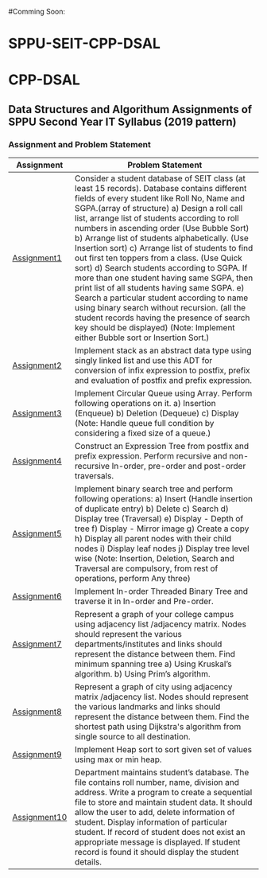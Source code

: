 #Comming Soon:
# SPPU-SEIT-CPP-DSAL
# CPP-DSAL

## Data Structures and Algorithum Assignments of SPPU Second Year IT Syllabus (2019 pattern)

### Assignment and Problem Statement
|Assignment|Problem Statement|
|---|---|
|[Assignment1](https://github.com/mukundahire03/SPPU-SEIT-CPP-DSAL/tree/main/Assignment-1)|Consider a student database of SEIT class (at least 15 records). Database contains different fields of every student like Roll No, Name and SGPA.(array of structure) a) Design a roll call list, arrange list of students according to roll numbers in ascending order (Use Bubble Sort) b) Arrange list of students alphabetically. (Use Insertion sort) c) Arrange list of students to find out first ten toppers from a class. (Use Quick sort) d) Search students according to SGPA. If more than one student having same SGPA, then print list of all students having same SGPA. e) Search a particular student according to name using binary search without recursion. (all the student records having the presence  of search key should be displayed) (Note: Implement either Bubble sort or Insertion Sort.)|
|[Assignment2](https://github.com/mukundahire03/SPPU-SEIT-CPP-DSAL/tree/main/Assignment-2)|Implement stack as an abstract data type using singly linked list and use this ADT for conversion of infix expression to postfix, prefix and evaluation of postfix and prefix expression.|
|[Assignment3](https://github.com/mukundahire03/SPPU-SEIT-CPP-DSAL/tree/main/Assignment-3)|Implement Circular Queue using Array. Perform following operations on it. a) Insertion (Enqueue) b) Deletion (Dequeue) c) Display (Note: Handle queue full condition by considering a fixed size of a queue.)|
|[Assignment4](https://github.com/mukundahire03/SPPU-SEIT-CPP-DSAL/tree/main/Assignment-4)|Construct an Expression Tree from postfix and prefix expression. Perform recursive and non- recursive In-order, pre-order and post-order traversals.|
|[Assignment5](https://github.com/mukundahire03/SPPU-SEIT-CPP-DSAL/tree/main/Assignment-5)|Implement binary search tree and perform following operations: a) Insert (Handle insertion of duplicate entry) b) Delete c) Search d) Display tree (Traversal) e) Display - Depth of tree f) Display - Mirror image g) Create a copy h) Display all parent nodes with their child nodes i) Display leaf nodes j) Display tree level wise (Note: Insertion, Deletion, Search and Traversal are compulsory, from rest of operations, perform Any three)|
|[Assignment6](https://github.com/mukundahire03/SPPU-SEIT-CPP-DSAL/tree/main/Assignment-6)|Implement In-order Threaded Binary Tree and traverse it in In-order and Pre-order.|
|[Assignment7](https://github.com/mukundahire03/SPPU-SEIT-CPP-DSAL/tree/main/Assignment-7)|Represent a graph of your college campus using adjacency list /adjacency matrix. Nodes should represent the various departments/institutes and links should represent the distance between them. Find minimum spanning tree a) Using Kruskal’s algorithm. b) Using Prim’s algorithm.|
|[Assignment8](https://github.com/mukundahire03/SPPU-SEIT-CPP-DSAL/tree/main/Assignment-8)|Represent a graph of city using adjacency matrix /adjacency list. Nodes should represent the various landmarks and links should represent the distance between them. Find the shortest path using Dijkstra's algorithm from single source to all destination.|
|[Assignment9](https://github.com/mukundahire03/SPPU-SEIT-CPP-DSAL/tree/main/Assignment-9)|Implement Heap sort to sort given set of values using max or min heap.|
|[Assignment10](https://github.com/mukundahire03/SPPU-SEIT-CPP-DSAL/tree/main/Assignment-10)|Department maintains student’s database. The file contains roll number, name, division and address. Write a program to create a sequential file to store and maintain student data. It should allow the user to add, delete information of student. Display information of particular student. If record of student does not exist an appropriate message is displayed. If student record is found it should display the student details.|



